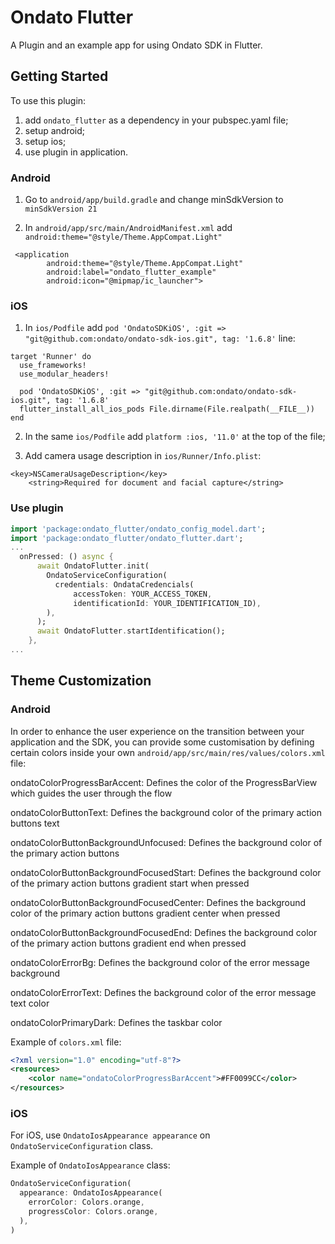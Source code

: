 # Ondato Flutter

A Plugin and an example app for using Ondato SDK in Flutter.

## Getting Started

To use this plugin:

1. add `ondato_flutter` as a dependency in your pubspec.yaml file;
2. setup android;
3. setup ios;
4. use plugin in application.

### Android

1. Go to `android/app/build.gradle` and change minSdkVersion to `minSdkVersion 21`

2. In `android/app/src/main/AndroidManifest.xml` add `android:theme="@style/Theme.AppCompat.Light"`

```
 <application
        android:theme="@style/Theme.AppCompat.Light"
        android:label="ondato_flutter_example"
        android:icon="@mipmap/ic_launcher">
```

### iOS

1. In `ios/Podfile` add `pod 'OndatoSDKiOS', :git => "git@github.com:ondato/ondato-sdk-ios.git", tag: '1.6.8'` line:

```
target 'Runner' do
  use_frameworks!
  use_modular_headers!

  pod 'OndatoSDKiOS', :git => "git@github.com:ondato/ondato-sdk-ios.git", tag: '1.6.8'
  flutter_install_all_ios_pods File.dirname(File.realpath(__FILE__))
end
```

2. In the same `ios/Podfile` add `platform :ios, '11.0'` at the top of the file;

3. Add camera usage description in `ios/Runner/Info.plist`:

```
<key>NSCameraUsageDescription</key>
	<string>Required for document and facial capture</string>
```

### Use plugin

```dart
import 'package:ondato_flutter/ondato_config_model.dart';
import 'package:ondato_flutter/ondato_flutter.dart';
...
  onPressed: () async {
      await OndatoFlutter.init(
        OndatoServiceConfiguration(
          credentials: OndataCredencials(
              accessToken: YOUR_ACCESS_TOKEN,
              identificationId: YOUR_IDENTIFICATION_ID),
        ),
      );
      await OndatoFlutter.startIdentification();
    },
...
```

## Theme Customization

### Android

In order to enhance the user experience on the transition between your application and the SDK, you can provide some customisation by defining certain colors inside your own `android/app/src/main/res/values/colors.xml` file:

ondatoColorProgressBarAccent: Defines the color of the ProgressBarView which guides the user through the flow

ondatoColorButtonText: Defines the background color of the primary action buttons text

ondatoColorButtonBackgroundUnfocused: Defines the background color of the primary action buttons

ondatoColorButtonBackgroundFocusedStart: Defines the background color of the primary action buttons gradient start when pressed

ondatoColorButtonBackgroundFocusedCenter: Defines the background color of the primary action buttons gradient center when pressed

ondatoColorButtonBackgroundFocusedEnd: Defines the background color of the primary action buttons gradient end when pressed

ondatoColorErrorBg: Defines the background color of the error message background

ondatoColorErrorText: Defines the background color of the error message text color

ondatoColorPrimaryDark: Defines the taskbar color

Example of `colors.xml` file:

```xml
<?xml version="1.0" encoding="utf-8"?>
<resources>
    <color name="ondatoColorProgressBarAccent">#FF0099CC</color>
</resources>
```

### iOS

For iOS, use `OndatoIosAppearance appearance` on `OndatoServiceConfiguration` class.

Example of `OndatoIosAppearance` class:

```dart
OndatoServiceConfiguration(
  appearance: OndatoIosAppearance(
    errorColor: Colors.orange,
    progressColor: Colors.orange,
  ),
)
```
